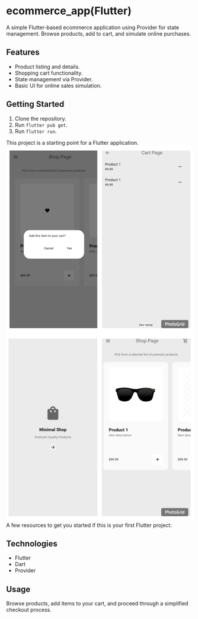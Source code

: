 # ecommerce_app(Flutter)

A simple Flutter-based ecommerce application using Provider for state management. Browse products, add to cart, and simulate online purchases.

## Features

* Product listing and details.
* Shopping cart functionality.
* State management via Provider.
* Basic UI for online sales simulation.

## Getting Started

1.  Clone the repository.
2.  Run `flutter pub get`.
3.  Run `flutter run`.


This project is a starting point for a Flutter application.
![image alt](https://github.com/Clmokaya/ecommerce_app/blob/07902d9496579be98a05e603d4ff5771d3366db1/Web_Photo_Editor%20(1).png)
![image alt](https://github.com/Clmokaya/ecommerce_app/blob/d1672a697fa5f58d72558cff50e987ccc8f65bc9/Web_Photo_Editor.png)
A few resources to get you started if this is your first Flutter project:

## Technologies

* Flutter
* Dart
* Provider

## Usage

Browse products, add items to your cart, and proceed through a simplified checkout process.
